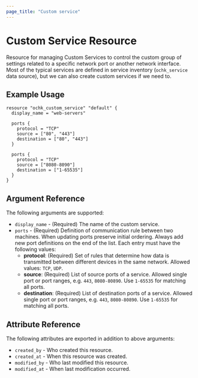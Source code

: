 ```yaml
---
page_title: "Custom service"
---
```


# Custom Service Resource

Resource for managing Custom Services to control the custom group of settings related to a specific network port or another network interface. Most of the typical services are defined in service inventory (`ochk_service` data source), but we can also create custom services if we need to.

## Example Usage

```hcl
resource "ochk_custom_service" "default" {
  display_name = "web-servers"

  ports {
    protocol = "TCP"
    source = ["80", "443"]
    destination = ["80", "443"]
  }

  ports {
    protocol = "TCP"
    source = ["8080-8090"]
    destination = ["1-65535"]
  }
}
```

## Argument Reference

The following arguments are supported:

* `display_name` - (Required) The name of the custom service.
* `ports` - (Required) Definition of communication rule between two machines. When updating ports preserve initial ordering. Always add new port definitions on the end of the list.
  Each entry must have the following values:
  * **protocol**: (Required) Set of rules that determine how data is transmitted between different devices in the same network. Allowed values: `TCP`, `UDP`.
  * **source**: (Required) List of source ports of a service. Allowed single port or port ranges, e.g. `443`, `8080-80890`. Use `1-65535` for matching all ports.
  * **destination**: (Required) List of destination ports of a service. Allowed single port or port ranges, e.g. `443`, `8080-80890`. Use `1-65535` for matching all ports.
  
## Attribute Reference

The following attributes are exported in addition to above arguments: 
 * `created_by` - Who created this resource.
 * `created_at` - When this resource was created.
 * `modified_by` - Who last modified this resource. 
 * `modified_at` - When last modification occurred.
